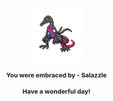 <p align="center">
    <img src="https://raw.githubusercontent.com/PokeAPI/sprites/master/sprites/pokemon/758.png" width="150" height="150">
</p>
<h3 align="center">You were embraced by - <b>Salazzle</b></h3>
<h3 align="center">Have a wonderful day!</h3>
